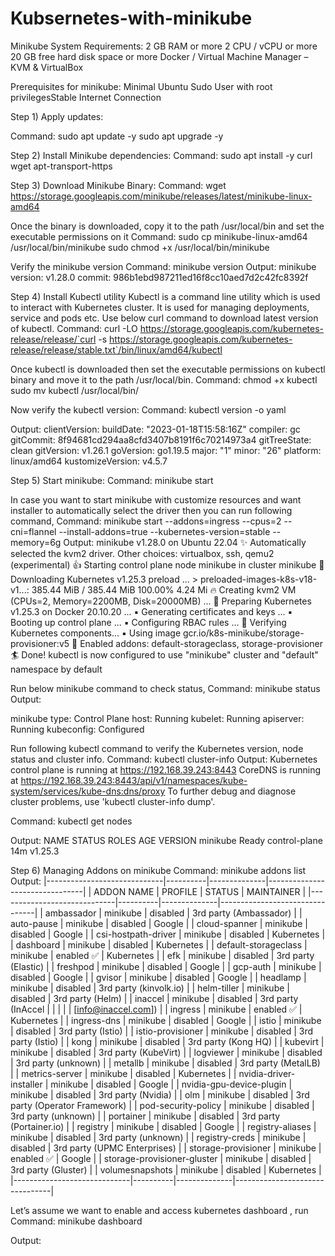 # Kubsernetes-with-minikube

Minikube System Requirements:
2 GB RAM or more
2 CPU / vCPU or more
20 GB free hard disk space or more
Docker / Virtual Machine Manager – KVM & VirtualBox


Prerequisites for minikube:
Minimal Ubuntu 
Sudo User with root privilegesStable Internet Connection


Step 1) Apply updates:

Command:
sudo apt update -y
sudo apt upgrade -y

Step 2) Install Minikube dependencies:
Command:
 sudo apt install -y curl wget apt-transport-https
 
 Step 3) Download Minikube Binary:
Command:
 wget https://storage.googleapis.com/minikube/releases/latest/minikube-linux-amd64
 
 Once the binary is downloaded, copy it to the path /usr/local/bin and set the executable permissions on it
Command:
sudo cp minikube-linux-amd64 /usr/local/bin/minikube
sudo chmod +x /usr/local/bin/minikube

Verify the minikube version
Command:
minikube version
Output:
minikube version: v1.28.0
commit: 986b1ebd987211ed16f8cc10aed7d2c42fc8392f


Step 4) Install Kubectl utility
Kubectl is a command line utility which is used to interact with Kubernetes cluster. It is used for managing deployments, service and pods etc. Use below curl command to download latest version of kubectl.
Command:
 curl -LO https://storage.googleapis.com/kubernetes-release/release/`curl -s https://storage.googleapis.com/kubernetes-release/release/stable.txt`/bin/linux/amd64/kubectl


Once kubectl is downloaded then set the executable permissions on kubectl binary and move it to the path /usr/local/bin.
Command:
chmod +x kubectl
sudo mv kubectl /usr/local/bin/

Now verify the kubectl version:
Command:
kubectl version -o yaml

Output:
clientVersion:
  buildDate: "2023-01-18T15:58:16Z"
  compiler: gc
  gitCommit: 8f94681cd294aa8cfd3407b8191f6c70214973a4
  gitTreeState: clean
  gitVersion: v1.26.1
  goVersion: go1.19.5
  major: "1"
  minor: "26"
  platform: linux/amd64
kustomizeVersion: v4.5.7


Step 5) Start minikube:
Command:
minikube start

In case you want to start minikube with customize resources and want installer to automatically select the driver then you can run following command,
Command:
 minikube start --addons=ingress --cpus=2 --cni=flannel --install-addons=true --kubernetes-version=stable --memory=6g
Output:
minikube v1.28.0 on Ubuntu 22.04
✨  Automatically selected the kvm2 driver. Other choices: virtualbox, ssh, qemu2 (experimental)
👍  Starting control plane node minikube in cluster minikube
💾  Downloading Kubernetes v1.25.3 preload ...
    > preloaded-images-k8s-v18-v1...:  385.44 MiB / 385.44 MiB  100.00% 4.24 Mi
🔥  Creating kvm2 VM (CPUs=2, Memory=2200MB, Disk=20000MB) ...
🐳  Preparing Kubernetes v1.25.3 on Docker 20.10.20 ...
    ▪ Generating certificates and keys ...
    ▪ Booting up control plane ...
    ▪ Configuring RBAC rules ...
🔎  Verifying Kubernetes components...
    ▪ Using image gcr.io/k8s-minikube/storage-provisioner:v5
🌟  Enabled addons: default-storageclass, storage-provisioner
🏄  Done! kubectl is now configured to use "minikube" cluster and "default" namespace by default


Run below minikube command to check status,
Command:
minikube status
Output:

minikube
type: Control Plane
host: Running
kubelet: Running
apiserver: Running
kubeconfig: Configured

Run following kubectl command to verify the Kubernetes version, node status and cluster info.
Command:
kubectl cluster-info
Output:
Kubernetes control plane is running at https://192.168.39.243:8443
CoreDNS is running at https://192.168.39.243:8443/api/v1/namespaces/kube-system/services/kube-dns:dns/proxy
To further debug and diagnose cluster problems, use 'kubectl cluster-info dump'.

Command:
kubectl get nodes

Output:
NAME       STATUS   ROLES           AGE   VERSION
minikube   Ready    control-plane   14m   v1.25.3




Step 6) Managing Addons on minikube
Command:
minikube addons list
Output:
|-----------------------------|----------|--------------|--------------------------------|
|         ADDON NAME          | PROFILE  |    STATUS    |           MAINTAINER           |
|-----------------------------|----------|--------------|--------------------------------|
| ambassador                  | minikube | disabled     | 3rd party (Ambassador)         |
| auto-pause                  | minikube | disabled     | Google                         |
| cloud-spanner               | minikube | disabled     | Google                         |
| csi-hostpath-driver         | minikube | disabled     | Kubernetes                     |
| dashboard                   | minikube | disabled     | Kubernetes                     |
| default-storageclass        | minikube | enabled ✅   | Kubernetes                     |
| efk                         | minikube | disabled     | 3rd party (Elastic)            |
| freshpod                    | minikube | disabled     | Google                         |
| gcp-auth                    | minikube | disabled     | Google                         |
| gvisor                      | minikube | disabled     | Google                         |
| headlamp                    | minikube | disabled     | 3rd party (kinvolk.io)         |
| helm-tiller                 | minikube | disabled     | 3rd party (Helm)               |
| inaccel                     | minikube | disabled     | 3rd party (InAccel             |
|                             |          |              | [info@inaccel.com])            |
| ingress                     | minikube | enabled ✅   | Kubernetes                     |
| ingress-dns                 | minikube | disabled     | Google                         |
| istio                       | minikube | disabled     | 3rd party (Istio)              |
| istio-provisioner           | minikube | disabled     | 3rd party (Istio)              |
| kong                        | minikube | disabled     | 3rd party (Kong HQ)            |
| kubevirt                    | minikube | disabled     | 3rd party (KubeVirt)           |
| logviewer                   | minikube | disabled     | 3rd party (unknown)            |
| metallb                     | minikube | disabled     | 3rd party (MetalLB)            |
| metrics-server              | minikube | disabled     | Kubernetes                     |
| nvidia-driver-installer     | minikube | disabled     | Google                         |
| nvidia-gpu-device-plugin    | minikube | disabled     | 3rd party (Nvidia)             |
| olm                         | minikube | disabled     | 3rd party (Operator Framework) |
| pod-security-policy         | minikube | disabled     | 3rd party (unknown)            |
| portainer                   | minikube | disabled     | 3rd party (Portainer.io)       |
| registry                    | minikube | disabled     | Google                         |
| registry-aliases            | minikube | disabled     | 3rd party (unknown)            |
| registry-creds              | minikube | disabled     | 3rd party (UPMC Enterprises)   |
| storage-provisioner         | minikube | enabled ✅   | Google                         |
| storage-provisioner-gluster | minikube | disabled     | 3rd party (Gluster)            |
| volumesnapshots             | minikube | disabled     | Kubernetes                     |
|-----------------------------|----------|--------------|--------------------------------|













Let’s assume we want to enable and access kubernetes dashboard , run
Command:
 minikube dashboard

Output:

 


 



















































